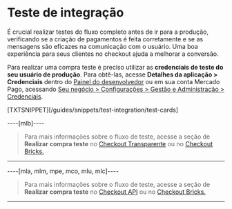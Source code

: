 # Teste de integração

É crucial realizar testes do fluxo completo antes de ir para a produção, verificando se a criação de pagamentos é feita corretamente e se as mensagens são eficazes na comunicação com o usuário. Uma boa experiência para seus clientes no checkout ajuda a melhorar a conversão.

Para realizar uma compra teste é preciso utilizar as **credenciais de teste do seu usuário de produção**. Para obtê-las, acesse **Detalhes da aplicação > Credenciais** dentro do [Painel do desenvolvedor](/developers/panel/app) ou em sua conta Mercado Pago, acessando [Seu negócio > Configurações > Gestão e Administração > Credenciais](https://www.mercadopago[FAKER][URL][DOMAIN]/settings/account/credentials).

[TXTSNIPPET][/guides/snippets/test-integration/test-cards]

----[mlb]----
> Para mais informações sobre o fluxo de teste, acesse a seção de **Realizar compra teste** no [Checkout Transparente](/developers/pt/docs/checkout-api/integration-test/make-test-purchase) ou no [Checkout Bricks.](/developers/pt/docs/checkout-bricks/integration-test/test-payment-flow)

------------
----[mla, mlm, mpe, mco, mlu, mlc]----
> Para mais informações sobre o fluxo de teste, acesse a seção de **Realizar compra teste** no [Checkout API](/developers/pt/docs/checkout-api/integration-test/make-test-purchase) ou no [Checkout Bricks.](/developers/pt/docs/checkout-bricks/integration-test/test-payment-flow)

------------
